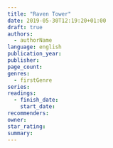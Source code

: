 ```yaml
---
title: "Raven Tower"
date: 2019-05-30T12:19:20+01:00
draft: true
authors:
  - authorName
language: english
publication_year:
publisher:
page_count:
genres:
  - firstGenre
series:
readings:
  - finish_date:
    start_date:
recommenders:
owner:
star_rating:
summary:
---
```


